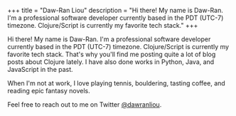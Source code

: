 +++
title = "Daw-Ran Liou"
description = "Hi there! My name is Daw-Ran. I'm a professional software developer currently based in the PDT (UTC-7) timezone. Clojure/Script is currently my favorite tech stack."
+++

Hi there! My name is Daw-Ran.
I'm a professional software developer currently based
in the PDT (UTC-7) timezone.
Clojure/Script is currently my favorite tech stack.
That's why you'll find me posting quite a lot of blog posts
about Clojure lately.
I have also done works in Python, Java, and JavaScript in the past.

When I'm not at work, I love playing tennis, bouldering,
tasting coffee, and reading epic fantasy novels.

Feel free to reach out to me on Twitter
[@dawranliou](https://twitter.com/dawranliou).
